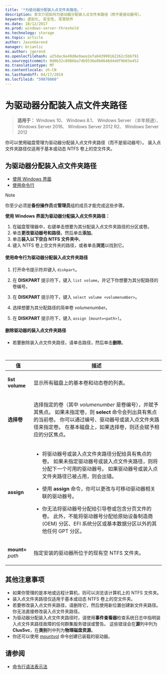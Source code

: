 ```yaml
---
title: '*为驱动器分配装入点文件夹路径。'
description: 本文介绍如何为驱动器分配装入点文件夹路径（而不是驱动器号）。
keywords: 虚拟化, 安全性, 恶意软件
ms.date: 10/12/2017
ms.prod: windows-server-threshold
ms.technology: storage
ms.topic: article
author: JasonGerend
manager: brianlic
ms.author: jgerend
ms.openlocfilehash: a25dac6e49d6e9aee2efa043999162262c5bb791
ms.sourcegitcommit: 0d0b32c8986ba7db9536e0b8648d4ddf9b03e452
ms.translationtype: MT
ms.contentlocale: zh-CN
ms.lasthandoff: 04/17/2019
ms.locfileid: "59870868"
---
```

# <a name="assign-a-mount-point-folder-path-to-a-drive"></a>为驱动器分配装入点文件夹路径

> **适用于：** Windows 10、 Windows 8.1、 Windows Server （半年频道）、 Windows Server 2016、 Windows Server 2012 R2、 Windows Server 2012

你可以使用磁盘管理为驱动器分配装入点文件夹路径（而不是驱动器号）。 装入点文件夹路径仅适用于基本或动态 NTFS 卷上的空文件夹。

## <a name="assigning-a-mount-point-folder-path-to-a-drive"></a>为驱动器分配装入点文件夹路径

-   [使用 Windows 界面](#BKMK_WINUI)
-   [使用命令行](#BKMK_CMD)

> [!NOTE]
> 你至少必须是**备份操作员**或**管理员**组的成员才能完成这些步骤。

**使用 Windows 界面为驱动器分配装入点文件夹路径：**
<a id="BKMK_WINUI"></a>

1.  在磁盘管理器中，右键单击想要为其分配装入点文件夹路径的分区或卷。 
2. 单击**更改驱动器号和路径**，然后单击**添加**。 
3. 单击**装入以下空白 NTFS 文件夹中**。
4. 键入 NTFS 卷上空文件夹的路径，或者单击**浏览**以找到它。

<a id="BKMK_CMD"></a>
#### <a name="to-assign-a-mount-point-folder-path-to-a-drive-using-a-command-line"></a>使用命令行为驱动器分配装入点文件夹路径
1.  打开命令提示符并键入 `diskpart`。

2.  在 **DISKPART** 提示符下，键入 `list volume`，并记下你想要为其分配路径的卷编号。

3.  在 **DISKPART** 提示符下，键入 `select volume <volumenumber>`。 

4. 选择想要为其分配路径的简单卷 *volumenumber*。

5.  在 **DISKPART** 提示符下，键入 `assign [mount=<path>]`。

#### <a name="to-remove-a-mount-point-folder-path-to-a-drive"></a>删除驱动器的装入点文件夹路径

-   若要删除装入点文件夹路径，请单击路径，然后单击**删除**。

<br />

| 值 | 描述 |
| --- | --- |
| <p>**list volume**</p> | <p>显示所有磁盘上的基本卷和动态卷的列表。</p> |
| <p>**选择卷**</p>        | <p>选择指定的卷（其中 <em>volumenumber</em> 是卷编号），并赋予其焦点。 如果未指定卷，则 **select** 命令会列出具有焦点的当前卷。 你可以通过编号、驱动器号或装入点文件夹路径来指定卷。 在基本磁盘上，如果选择卷，则还会赋予相应的分区焦点。</p>|
| <p>**assign**</p> | <p><ul><li> 将驱动器号或装入点文件夹路径分配给具有焦点的卷。 如果未指定驱动器号或装入点文件夹路径，则将分配下一个可用的驱动器号。 如果驱动器号或装入点文件夹路径已被占用，则会出错。</li> </p> <p><li>使用 **assign** 命令，你可以更改与可移动驱动器相关联的驱动器号。</li> </p><p><li> 你无法将驱动器号分配给引导卷或包含分页文件的卷。 此外，不能将驱动器号分配给原始设备制造商 (OEM) 分区、EFI 系统分区或基本数据分区以外的其他任何 GPT 分区。</p></li></ul> |
| <p>**mount=** <em>path</em></p> | <p>指定安装的驱动器所位于的现有空 NTFS 文件夹。</p>  |

## <a name="additional-considerations"></a>其他注意事项

-   如果你管理的是本地或远程计算机，则可以浏览该计算机上的 NTFS 文件夹。
-   装入点文件夹路径仅适用于基本或动态 NTFS 卷上的空文件夹。
-   若要修改装入点文件夹路径，请删除它，然后使用新位置创建新文件夹路径。 你无法直接修改装入点文件夹路径。
-   为驱动器分配装入点文件夹路径时，请使用**事件查看器**检查系统日志中指明装入点文件夹路径故障的任何群集服务错误或警告。 这些错误会在**源**列中列为 **ClusSvc**，在**类别**列中列为**物理磁盘资源**。
-   你还可以使用 [mountvol](https://go.microsoft.com/fwlink/?linkid=64111) 命令创建已装载的驱动器。

## <a name="see-also"></a>请参阅
-   [命令行语法表示法](https://technet.microsoft.com/library/cc742449(v=ws.11).aspx)


